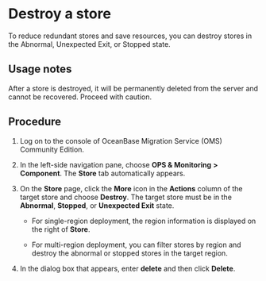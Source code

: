 # Destroy a store

To reduce redundant stores and save resources, you can destroy stores in the Abnormal, Unexpected Exit, or Stopped state.

## Usage notes

After a store is destroyed, it will be permanently deleted from the server and cannot be recovered. Proceed with caution.

## Procedure

1. Log on to the console of OceanBase Migration Service (OMS) Community Edition.

2. In the left-side navigation pane, choose **OPS & Monitoring** **>** **Component**. The **Store** tab automatically appears.

3. On the **Store** page, click the **More** icon in the **Actions** column of the target store and choose **Destroy**. The target store must be in the **Abnormal**, **Stopped**, or **Unexpected Exit** state.

   * For single-region deployment, the region information is displayed on the right of **Store**.

   * For multi-region deployment, you can filter stores by region and destroy the abnormal or stopped stores in the target region.

4. In the dialog box that appears, enter **delete** and then click **Delete**.
